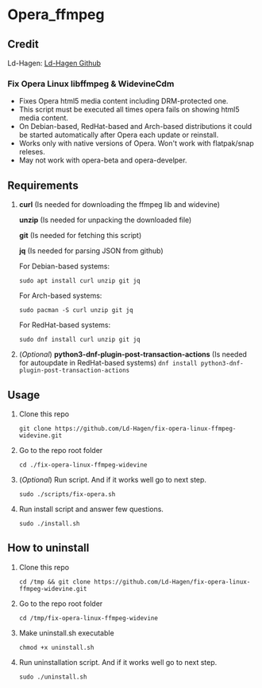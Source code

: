 # Opera_ffmpeg

## Credit
Ld-Hagen: [Ld-Hagen Github](https://github.com/Ld-Hagen)

### Fix Opera Linux libffmpeg & WidevineCdm

* Fixes Opera html5 media content including DRM-protected one.
* This script must be executed all times opera fails on showing html5 media content.
* On Debian-based, RedHat-based and Arch-based distributions it could be started automatically after Opera each update or reinstall.
* Works only with native versions of Opera. Won't work with flatpak/snap releses.
* May not work with opera-beta and opera-develper.

## Requirements

1. **curl** (Is needed for downloading the ffmpeg lib and widevine)

   **unzip** (Is needed for unpacking the downloaded file)

   **git** (Is needed for fetching this script)

   **jq** (Is needed for parsing JSON from github)

	For Debian-based systems:
	```
	sudo apt install curl unzip git jq
 	````

	For Arch-based systems:
	```
	sudo pacman -S curl unzip git jq
 	```

	For RedHat-based systems:
	```
 	sudo dnf install curl unzip git jq
	```
	
3. (*Optional*) **python3-dnf-plugin-post-transaction-actions** (Is needed for autoupdate in RedHat-based systems)
	`dnf install python3-dnf-plugin-post-transaction-actions`

## Usage

1. Clone this repo

    `git clone https://github.com/Ld-Hagen/fix-opera-linux-ffmpeg-widevine.git`

2. Go to the repo root folder

    `cd ./fix-opera-linux-ffmpeg-widevine`

3. (*Optional*) Run script. And if it works well go to next step.

    `sudo ./scripts/fix-opera.sh`

4. Run install script and answer few questions.

    `sudo ./install.sh`

## How to uninstall

1. Clone this repo

    `cd /tmp && git clone https://github.com/Ld-Hagen/fix-opera-linux-ffmpeg-widevine.git`

2. Go to the repo root folder

    `cd /tmp/fix-opera-linux-ffmpeg-widevine`

3. Make uninstall.sh executable

   `chmod +x uninstall.sh`

5. Run uninstallation script. And if it works well go to next step.

    `sudo ./uninstall.sh`


